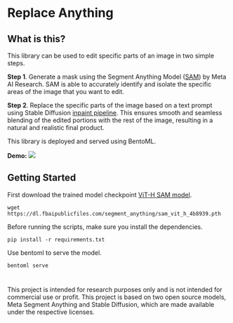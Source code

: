 # Replace Anything

## What is this?
This library can be used to edit specific parts of an image in two simple steps.

**Step 1**. Generate a mask using the Segment Anything Model ([SAM](https://github.com/facebookresearch/segment-anything#getting-started)) by Meta AI Research. SAM is able to accurately identify and isolate the specific areas of the image that you want to edit.

**Step 2**. Replace the specific parts of the image based on a text prompt using Stable Diffusion [inpaint pipeline](https://huggingface.co/docs/diffusers/main/en/api/pipelines/stable_diffusion/inpaint). This ensures smooth and seamless blending of the edited portions with the rest of the image, resulting in a natural and realistic final product.

This library is deployed and served using BentoML.

**Demo:**
![](https://github.com/yuqwu/Replace-Anything/blob/main/Demo1.gif)

## Getting Started
First download the trained model checkpoint [ViT-H SAM model](https://dl.fbaipublicfiles.com/segment_anything/sam_vit_h_4b8939.pth). 
```
wget https://dl.fbaipublicfiles.com/segment_anything/sam_vit_h_4b8939.pth
```

Before running the scripts, make sure you install the dependencies.
```
pip install -r requirements.txt
```

Use bentoml to serve the model.
```
bentoml serve
```

#
This project is intended for research purposes only and is not intended for commercial use or profit. This project is based on two open source models, Meta Segment Anything and Stable Diffusion, which are made available under the respective licenses.
